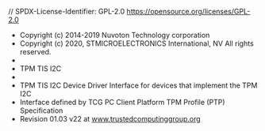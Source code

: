 // SPDX-License-Identifier: GPL-2.0
 https://opensource.org/licenses/GPL-2.0
 
 * Copyright (c) 2014-2019 Nuvoton Technology corporation
 * Copyright (c) 2020, STMICROELECTRONICS International, NV All rights reserved.
 *
 * TPM TIS I2C
 *
 * TPM TIS I2C Device Driver Interface for devices that implement the TPM I2C
 * Interface defined by TCG PC Client Platform TPM Profile (PTP) Specification
 * Revision 01.03 v22 at www.trustedcomputinggroup.org 
 
